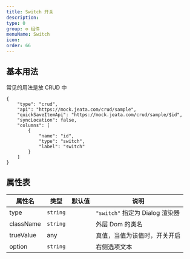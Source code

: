 ```yaml
---
title: Switch 开关
description:
type: 0
group: ⚙ 组件
menuName: Switch
icon:
order: 66
---
```


## 基本用法

常见的用法是放 CRUD 中

```schema: scope="body"
{
    "type": "crud",
    "api": "https://mock.jeata.com/crud/sample",
    "quickSaveItemApi": "https://mock.jeata.com/crud/sample/$id",
    "syncLocation": false,
    "columns": [
        {
            "name": "id",
            "type": "switch",
            "label": "switch"
        }
    ]
}
```

## 属性表

| 属性名    | 类型     | 默认值 | 说明                            |
| --------- | -------- | ------ | ------------------------------- |
| type      | `string` |        | `"switch"` 指定为 Dialog 渲染器 |
| className | `string` |        | 外层 Dom 的类名                 |
| trueValue | any      |        | 真值，当值为该值时，开关开启    |
| option    | `string` |        | 右侧选项文本                    |
